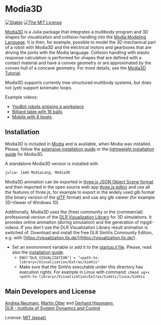 # Modia3D

[![Stable](https://img.shields.io/badge/docs-stable-blue.svg)](https://ModiaSim.github.io/Modia3D.jl/stable)
[![The MIT License](https://img.shields.io/badge/license-MIT-brightgreen.svg?style=flat-square)](https://github.com/ModiaSim/Modia3D.jl/blob/master/LICENSE.md)

[Modia3D](https://github.com/ModiaSim/Modia3D.jl) is a Julia package that integrates a multibody program and 3D shapes for visualization and collision handling into the [Modia Modeling Language](https://github.com/ModiaSim/ModiaLang.jl). It is then, for example, possible to model the 3D mechanical part of a robot with Modia3D and the electrical motors and gearboxes that are driving the joints with the Modia language. Collision handling with elastic response calculation is performed for shapes that are defined with a contact material and have a convex geometry or are approximated by the convex hull of a concave geometry. For more details, see the [Modia3D Tutorial](https://modiasim.github.io/Modia3D.jl/stable/tutorial/Tutorial.html).

Modia3D supports currently tree-structured multibody systems, but does not (yet) support kinematic loops.

Example videos:

- [YouBot robots gripping a workpiece](https://modiasim.github.io/Modia3D.jl/resources/videos/YouBotsGripping.mp4)
- [Billiard table with 16 balls](https://modiasim.github.io/Modia3D.jl/resources/videos/Billard16Balls.mp4)
- [Mobile with 8 levels](https://modiasim.github.io/Modia3D.jl/resources/videos/Mobile8.mp4)


## Installation

Modia3D is included in [Modia](https://github.com/ModiaSim/Modia.jl) and is available, when Modia was installed. Please, follow the [extensive installation guide](https://github.com/ModiaSim/Modia3D.jl/wiki/Full-Installation-Guide-for-Julia,-Modia3D,-Modia) or the [lightweight installation guide](https://github.com/ModiaSim/Modia3D.jl/wiki/Lightweight-Installation-Guide:-Julia-Modia3D) for Modia3D.

A standalone Modia3D version is installed with

```julia
julia> ]add ModiaLang, Modia3D
```

Modia3D animation can be exported in [three.js JSON Object Scene format](https://github.com/mrdoob/three.js/wiki/JSON-Object-Scene-format-4) and then imported in the open source web app [three.js editor](https://threejs.org/editor/) and use all the features of three.js, for example to export in the widely used glb format (the binary version of the [glTF](https://www.khronos.org/gltf/) format) and use any glb viewer (for example 3D-Viewer of Windows 10).

Additionally, Modia3D uses the (free) community or the (commercial) professional version of the [DLR Visualization Library](https://visualization.ltx.de/) for 3D simulations. It provides online animation (during simulation) and the generation of mpg4-videos. If you don't use the DLR Visualization Library result animation is switched of.
Download and install the free DLR SimVis Community Edition, e.g. with [https://visualization.ltx.de/](https://visualization.ltx.de/) .

* Set an environment variable or add it to the [startup.jl file](https://github.com/ModiaSim/Modia3D.jl/wiki/Template-for-startup.jl). Please, read also the [installation guide](https://github.com/ModiaSim/Modia3D.jl/wiki/Full-Installation-Guide-for-Julia,-Modia3D,-Modia).
   * `ENV["DLR_VISUALIZATION"] = "<path-to-library>/Visualization/Extras/SimVis"`
   * Make sure that the SimVis executable under this directory has execution rights. For example in Linux with command: `chmod ug+x <path-to-library>/Visualization/Extras/SimVis/linux/SimVis`


## Main Developers and License

[Andrea Neumayr](mailto:andrea.neumayr@dlr.de),
[Martin Otter](https://rmc.dlr.de/sr/de/staff/martin.otter/) and
[Gerhard Hippmann](mailto:gerhard.hippmann@dlr.de),\
[DLR - Institute of System Dynamics and Control](https://www.dlr.de/sr/en)

License: [MIT (expat)](LICENSE.md)
